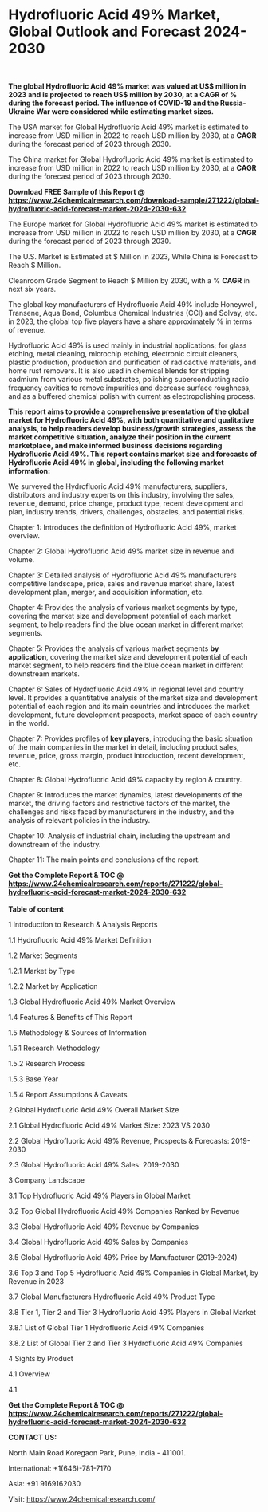 <h1>Hydrofluoric Acid 49% Market, Global Outlook and Forecast 2024-2030</h1><br/><p><strong>The global Hydrofluoric Acid 49% market was valued at US$ million in 2023 and is projected to reach US$ million by 2030, at a <strong>CAGR</strong> of % during the forecast period. The influence of COVID-19 and the Russia-Ukraine War were considered while estimating market sizes.</strong></p><p>The USA market for Global Hydrofluoric Acid 49% market is estimated to increase from USD million in 2022 to reach USD million by 2030, at a <strong>CAGR</strong> during the forecast period of 2023 through 2030.</p><p>The China market for Global Hydrofluoric Acid 49% market is estimated to increase from USD million in 2022 to reach USD million by 2030, at a <strong>CAGR</strong> during the forecast period of 2023 through 2030.</p><div><b>Download FREE Sample of this Report @ <a href="https://www.24chemicalresearch.com/download-sample/271222/global-hydrofluoric-acid-forecast-market-2024-2030-632">https://www.24chemicalresearch.com/download-sample/271222/global-hydrofluoric-acid-forecast-market-2024-2030-632</a></b></div><p>The Europe market for Global Hydrofluoric Acid 49% market is estimated to increase from USD million in 2022 to reach USD million by 2030, at a <strong>CAGR</strong> during the forecast period of 2023 through 2030.</p><p>The U.S. Market is Estimated at $ Million in 2023, While China is Forecast to Reach $ Million.</p><p>Cleanroom Grade Segment to Reach $ Million by 2030, with a % <strong>CAGR</strong> in next six years.</p><p>The global key manufacturers of Hydrofluoric Acid 49% include Honeywell, Transene, Aqua Bond, Columbus Chemical Industries (CCI) and Solvay, etc. in 2023, the global top five players have a share approximately % in terms of revenue.</p><p>Hydrofluoric Acid 49% is used mainly in industrial applications; for glass etching, metal cleaning, microchip etching, electronic circuit cleaners, plastic production, production and purification of radioactive materials, and home rust removers. It is also used in chemical blends for stripping cadmium from various metal substrates, polishing superconducting radio frequency cavities to remove impurities and decrease surface roughness, and as a buffered chemical polish with current as electropolishing process.</p><p><strong>This report aims to provide a comprehensive presentation of the global market for Hydrofluoric Acid 49%, with both quantitative and qualitative analysis, to help readers develop business/growth strategies, assess the market competitive situation, analyze their position in the current marketplace, and make informed business decisions regarding Hydrofluoric Acid 49%. This report contains market size and forecasts of Hydrofluoric Acid 49% in global, including the following market information:</strong></p><p>We surveyed the Hydrofluoric Acid 49% manufacturers, suppliers, distributors and industry experts on this industry, involving the sales, revenue, demand, price change, product type, recent development and plan, industry trends, drivers, challenges, obstacles, and potential risks.</p><p>Chapter 1: Introduces the definition of Hydrofluoric Acid 49%, market overview.</p><p>Chapter 2: Global Hydrofluoric Acid 49% market size in revenue and volume.</p><p>Chapter 3: Detailed analysis of Hydrofluoric Acid 49% manufacturers competitive landscape, price, sales and revenue market share, latest development plan, merger, and acquisition information, etc.</p><p>Chapter 4: Provides the analysis of various market segments by type, covering the market size and development potential of each market segment, to help readers find the blue ocean market in different market segments.</p><p>Chapter 5: Provides the analysis of various market segments <strong>by application</strong>, covering the market size and development potential of each market segment, to help readers find the blue ocean market in different downstream markets.</p><p>Chapter 6: Sales of Hydrofluoric Acid 49% in regional level and country level. It provides a quantitative analysis of the market size and development potential of each region and its main countries and introduces the market development, future development prospects, market space of each country in the world.</p><p>Chapter 7: Provides profiles of <strong>key players</strong>, introducing the basic situation of the main companies in the market in detail, including product sales, revenue, price, gross margin, product introduction, recent development, etc.</p><p>Chapter 8: Global Hydrofluoric Acid 49% capacity by region & country.</p><p>Chapter 9: Introduces the market dynamics, latest developments of the market, the driving factors and restrictive factors of the market, the challenges and risks faced by manufacturers in the industry, and the analysis of relevant policies in the industry.</p><p>Chapter 10: Analysis of industrial chain, including the upstream and downstream of the industry.</p><p>Chapter 11: The main points and conclusions of the report.</p><div><b>Get the Complete Report & TOC @ <a href="https://www.24chemicalresearch.com/reports/271222/global-hydrofluoric-acid-forecast-market-2024-2030-632">https://www.24chemicalresearch.com/reports/271222/global-hydrofluoric-acid-forecast-market-2024-2030-632</a></b></div><br><b>Table of content</b><p>1 Introduction to Research & Analysis Reports<br />
 
  1.1 Hydrofluoric Acid 49% Market Definition<br />
 
  1.2 Market Segments<br />
 
  1.2.1 Market by Type<br />
 
  1.2.2 Market by Application<br />
 
  1.3 Global Hydrofluoric Acid 49% Market Overview<br />
 
  1.4 Features & Benefits of This Report<br />
 
  1.5 Methodology & Sources of Information<br />
 
  1.5.1 Research Methodology<br />
 
  1.5.2 Research Process<br />
 
  1.5.3 Base Year<br />
 
  1.5.4 Report Assumptions & Caveats<br />
 
 2 Global Hydrofluoric Acid 49% Overall Market Size<br />
 
  2.1 Global Hydrofluoric Acid 49% Market Size: 2023 VS 2030<br />
 
  2.2 Global Hydrofluoric Acid 49% Revenue, Prospects & Forecasts: 2019-2030<br />
 
  2.3 Global Hydrofluoric Acid 49% Sales: 2019-2030<br />
 
 3 Company Landscape<br />
 
  3.1 Top Hydrofluoric Acid 49% Players in Global Market<br />
 
  3.2 Top Global Hydrofluoric Acid 49% Companies Ranked by Revenue<br />
 
  3.3 Global Hydrofluoric Acid 49% Revenue by Companies<br />
 
  3.4 Global Hydrofluoric Acid 49% Sales by Companies<br />
 
  3.5 Global Hydrofluoric Acid 49% Price by Manufacturer (2019-2024)<br />
 
  3.6 Top 3 and Top 5 Hydrofluoric Acid 49% Companies in Global Market, by Revenue in 2023<br />
 
  3.7 Global Manufacturers Hydrofluoric Acid 49% Product Type<br />
 
  3.8 Tier 1, Tier 2 and Tier 3 Hydrofluoric Acid 49% Players in Global Market<br />
 
  3.8.1 List of Global Tier 1 Hydrofluoric Acid 49% Companies<br />
 
  3.8.2 List of Global Tier 2 and Tier 3 Hydrofluoric Acid 49% Companies<br />
 
 4 Sights by Product<br />
 
  4.1 Overview<br />
 
  4.1.<br><div><b>Get the Complete Report & TOC @ <a href="https://www.24chemicalresearch.com/reports/271222/global-hydrofluoric-acid-forecast-market-2024-2030-632">https://www.24chemicalresearch.com/reports/271222/global-hydrofluoric-acid-forecast-market-2024-2030-632</a></b></div></p>
 
 <b>CONTACT US:</b><br>
 
 North Main Road Koregaon Park, Pune, India - 411001.<br/>
 
 International: +1(646)-781-7170<br/>
 
 Asia: +91 9169162030<br/>
 
 Visit: <a href="https://www.24chemicalresearch.com/">https://www.24chemicalresearch.com/</a>
 
 <br>